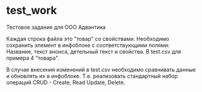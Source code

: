 # test_work
Тестовое задание для ООО Адвантика

Каждая строка файла это "товар" со свойствами.
Необходимо сохранить элемент в инфоблоке с соответствующими полями:
Название,
текст анонса,
детельный текст и свойства.
В test.csv для примера 4 "товара".

В случае внесения изменений в test.csv необходимо сравнивать данные и обновлять их в инфоблоке.
Т.е. реализовать стандартный набор операций CRUD - Create, Read Update, Delete.
